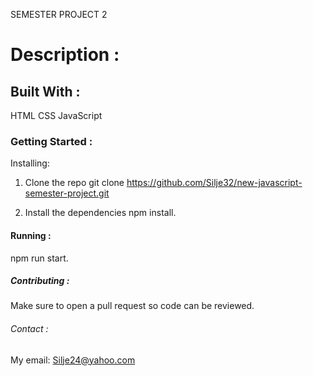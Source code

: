 SEMESTER PROJECT 2

# Description :


## Built With : 
HTML
CSS
JavaScript

### Getting Started :
Installing:
01. Clone the repo
git clone https://github.com/Silje32/new-javascript-semester-project.git

02. Install the dependencies
npm install.

#### Running :
npm run start.

##### Contributing : 
Make sure to open a pull request so code can be reviewed.

###### Contact :
My email: Silje24@yahoo.com


